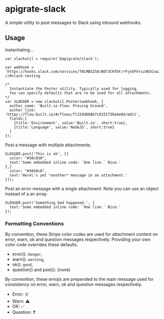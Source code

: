 # apigrate-slack
A simple utility to post messages to Slack using inbound webhooks.

## Usage

Instantiating...
```
var slackutil = require('@apigrate/slack');

var webhook = 'https://hooks.slack.com/services/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'; //#slack-testing

/*
  Instantiate the Poster utility. Typically used for logging.
  You can specify defaults that are to be used for all attachments.
*/
var SLOGGER = new slackutil.Poster(webhook, {
  author_name: 'Built.io Flow: Proving Ground',
  author_link: 'https://flow.built.io/#/flows/fl319d688b7c0151730a4e8d/edit',
  fields:[
    {title:'Environment', value:'Built.io', short:true},
    {title:'Language', value:'NodeJS', short:true}
  ]
});
```

Post a message with multiple attachments.
```
SLOGGER.post('This is ok', [{
  color: "#30c030",
  text:'Some embedded inline code: `One line.` Nice.'
},{
  color: "#3030c0",
  text:'Here\'s yet *another* message in an attachment.'
}]);
```

Post an error message with a single attachment. Note you can use an object instead of a an array.
```
SLOGGER.post('Something bad happened.', {
  text:'Some embedded inline code: `One line.` Nice.'
});
```

### Formatting Conventions
By convention, these Stripe color codes are used for attachment content on error, warn, ok and question messages respectively. Providing your own color code overrides these defaults.
- error(): ```danger```,
- warn(): ```warning```,
- ok(): ```good```,
- question() and post(): (none)

By convention, these emojis are prepended to the main message used for consistency on error, warn, ok and question messages respectively.
- Error: 	☠️
- Warn: :warning:
- OK: :white_check_mark:
- Question: :question:
